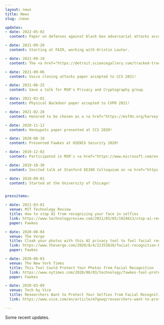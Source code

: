```yaml
---
layout: news
title: News
slug: /news

updates:
- date: 2022-05-02
  content: Paper on defenses against black box adversarial attacks accepted to USENIX 2022!

- date: 2021-09-20
  content: Starting at FAIR, working with Kristin Lauter.

- date: 2021-09-10
  content: The <a href="https://detroit.sciencegallery.com/tracked-traced" target="_blank" class="blog-post-title">Tracked and Traced</a> exhibit, which I helped curate, opened at Science Gallery Detroit.

- date: 2021-09-06
  content: Voice cloning attacks paper accepted to CCS 2021!

- date: 2021-06-25
  content: Gave a talk for MSR's Privacy and Cryptography group.	

- date: 2021-03-02
  content: Physical Backdoor paper accepted to CVPR 2021!

- date: 2021-02-28
  content: Honored to be chosen as a <a href="https://msfdn.org/harveyfellows/overview/" target="_blank" class="blog-post-title">Harvey Fellow</a>.

- date: 2020-11-12
  content: Honeypots paper presented at CCS 2020!

- date: 2020-08-10
  content: Presented Fawkes at USENIX Security 2020!

- date: 2019-12-02
  content: Participated in MSR's <a href="https://www.microsoft.com/en-us/research/video/private-ai-bootcamp-competition-team-7/" target="_blank">Private AI Boot Camp</a>.

- date: 2019-10-30
  content: Invited talk at Stanford EE380 Colloquium on <a href="https://ee.stanford.edu/event/seminar/ee380-computer-systems-colloquium-presents-persistent -and-unforgeable-watermarks" target="_blank">watermarking Deep Neural Networks</a>.

- date: 2018-09-01
  content: Started at the University of Chicago!


pressitems:

- date: 2021-03-01
  venue: MIT Technology Review
  title: How to stop AI from recognizing your face in selfies
  link: https://www.technologyreview.com/2021/05/05/1024613/stop-ai-recognizing-your-face-selfies-machine-learning-facial-recognition-clearview/
  paper: Fawkes

- date: 2020-08-04
  venue: The Verge
  title: Cloak your photos with this AI privacy tool to fool facial recognition
  link: https://www.theverge.com/2020/8/4/21353810/facial-recognition-block-ai-selfie-cloaking-fawkes
  paper: Fawkes

- date: 2020-08-03
  venue: The New York Times
  title: This Tool Could Protect Your Photos from Facial Recognition
  link: https://www.nytimes.com/2020/08/03/technology/fawkes-tool-protects-photos-from-facial-recognition.html
  paper: Fawkes

- date: 2020-03-09
  venue: Tech by Vice
  title: Researchers Want to Protect Your Selfies from Facial Recognition
  link: https://www.vice.com/en/article/m7qxwq/researchers-want-to-protect-your-selfies-from-facial-recognition

---
```


Some recent updates.
<br />

